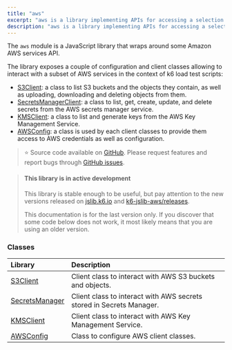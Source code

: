 ```yaml
---
title: "aws"
excerpt: "aws is a library implementing APIs for accessing a selection of AWS services"
description: "aws is a library implementing APIs for accessing a selection of AWS servicese"
---
```


The `aws` module is a JavaScript library that wraps around some Amazon AWS services API. 

The library exposes a couple of configuration and client classes allowing to interact with a subset of AWS services in the context of k6 load test scripts:
- [S3Client](/javascript-api/jslib/aws/s3client): a class to list S3 buckets and the objects they contain, as well as uploading, downloading and deleting objects from them.
- [SecretsManagerClient](/javascript-api/jslib/aws/secretsmanagerclient): a class to list, get, create, update, and delete secrets from the AWS secrets manager service.
- [KMSClient](/javascript-api/jslib/aws/kmsclient): a class to list and generate keys from the AWS Key Management Service.
- [AWSConfig](/javascript-api/jslib/aws/awsconfig/): a class is used by each client classes to provide them access to AWS credentials as well as configuration.

> ⭐️ Source code available on [GitHub](https://github.com/grafana/k6-jslib-aws). 
> Please request features and report bugs through [GitHub issues](https://github.com/grafana/k6-jslib-aws/issues).


<Blockquote mod='info'>

#### This library is in active development

This library is stable enough to be useful, but pay attention to the new versions released on [jslib.k6.io](https://jslib.k6.io) and [k6-jslib-aws/releases](https://github.com/grafana/k6-jslib-aws/releases).   

This documentation is for the last version only. If you discover that some code below does not work, it most likely means that you are using an older version.

</Blockquote>

### Classes

| Library                                                          | Description                                                          |
| :--------------------------------------------------------------- | :------------------------------------------------------------------- |
| [S3Client](/javascript-api/jslib/aws/s3client)                   | Client class to interact with AWS S3 buckets and objects.            |
| [SecretsManager](/javascript-api/jslib/aws/secretsmanagerclient) | Client class to interact with AWS secrets stored in Secrets Manager. |
| [KMSClient](/javascript-api/jslib/aws/kmsclient)                 | Client class to interact with AWS Key Management Service.            |                                  
| [AWSConfig](/javascript-api/jslib/aws/awsconfig)                 | Class to configure AWS client classes.                               |


